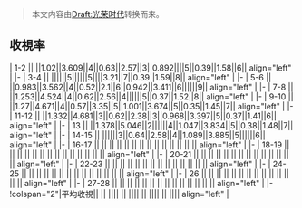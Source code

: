 > 本文内容由[Draft:光荣时代](https://zh.wikipedia.org/wiki/Draft:光荣时代)转换而来。


## 收視率

| 1-2 ||  ||1.02||3.609||4||0.63||2.57||3||0.892||||5||0.39||1.58||6|| align="left" | |- | 3-4 ||  ||||||5||||||5||||3.21||7||0.39||1.59||8|| align="left" |  |- | 5-6 ||  ||0.983||3.562||4||0.52||2.1||6||0.942||3.411||6||||||9|| align="left" |  |- | 7-8 ||  ||1.253||4.524||4||0.62||2.56||4||||||5||0.37||1.52||8|| align="left" |  |- | 9-10 ||  ||1.27||4.671||4||0.57||3.35||5||1.001||3.674||5||0.35||1.45||7|| align="left" |  |- | 11-12 ||  ||1.332||4.681||3||0.62||2.38||3||0.968||3.397||5||0.37||1.41||6|| align="left" | |- | 13 ||  ||1.378||5.046||2||||||4||1.047||3.834||5||0.38||1.48||7|| align="left" | |- | 14-15 ||  ||||||3||0.64||2.58||4||1.089||3.885||5||||||6|| align="left" | |- | 16-17 ||  || || || || || || || || || || || || || align="left" | |- | 18-19 ||  || || || || || || || || || || || || || align="left" |  |- | 20-21 ||  || || || || || || || || || || || || || align="left" | |- | 22-23 ||  || || || || || || || || || || || || || align="left" | |- | 24-25 ||  || || || || || || || || || || || || || align="left" | |- | 26 ||  || || || || || || || || || || || || || align="left" | |- | 27-28 ||  || || || || || || || || || || || || || align="left" | |- \!colspan="2"|平均收視|| || |||| || |||| || |||| || |||| align="left" |